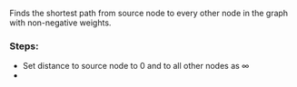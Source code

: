 Finds the shortest path from source node to every other node in the graph with non-negative weights.
### Steps:
- Set distance to source node to 0 and to all other nodes as $\infty$
- 